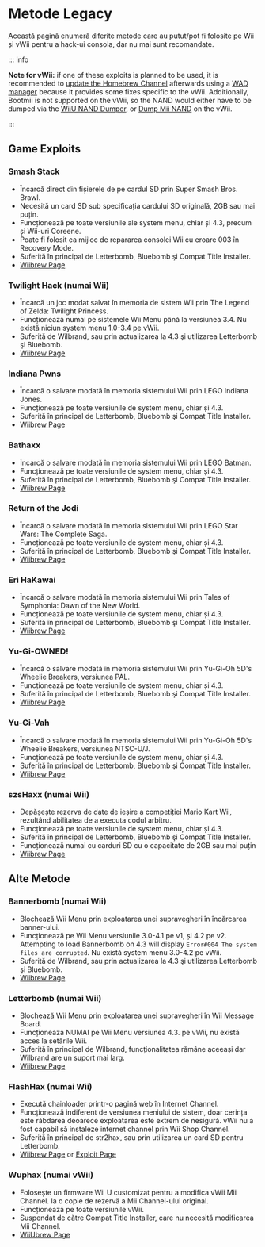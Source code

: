 # Metode Legacy

Această pagină enumeră diferite metode care au putut/pot fi folosite pe Wii și vWii pentru a hack-ui consola, dar nu mai sunt  recomandate.

::: info

**Note for vWii:** if one of these exploits is planned to be used, it is recommended to [update the Homebrew Channel](https://github.com/FIX94/hbc/releases/tag/1.1.4-1) afterwards using a [WAD manager](yawmme) because it provides some fixes specific to the vWii.  Additionally, Bootmii is not supported on the vWii, so the NAND would either have to be dumped via the [WiiU NAND Dumper](wiiu-nand-dumper), or [Dump Mii NAND](https://oscwii.org/library/app/DmpMiNND) on the vWii.

:::

## Game Exploits

### Smash Stack

- Încarcă direct din fișierele de pe cardul SD prin Super Smash Bros. Brawl.
- Necesită un card SD sub specificația cardului SD originală, 2GB sau mai puțin.
- Funcționează pe toate versiunile ale system menu, chiar și 4.3, precum și Wii-uri Coreene.
- Poate fi folosit ca mijloc de repararea consolei Wii cu eroare 003 în Recovery Mode.
- Suferită în principal de Letterbomb, Bluebomb şi Compat Title Installer.
- [Wiibrew Page](https://wiibrew.org/wiki/Smash_Stack)

### Twilight Hack (numai Wii)

- Încarcă un joc modat salvat în memoria de sistem Wii prin The Legend of Zelda: Twilight Princess.
- Funcționează numai pe sistemele Wii Menu până la versiunea 3.4. Nu există niciun system menu 1.0-3.4 pe vWii.
- Suferită de Wilbrand, sau prin actualizarea la 4.3 şi utilizarea Letterbomb şi Bluebomb.
- [Wiibrew Page](https://wiibrew.org/wiki/Twilight_Hack)

### Indiana Pwns

- Încarcă o salvare modată în memoria sistemului Wii prin LEGO Indiana Jones.
- Funcționează pe toate versiunile de system menu, chiar și 4.3.
- Suferită în principal de Letterbomb, Bluebomb şi Compat Title Installer.
- [Wiibrew Page](https://wiibrew.org/wiki/Indiana_Pwns)

### Bathaxx

- Încarcă o salvare modată în memoria sistemului Wii prin LEGO Batman.
- Funcționează pe toate versiunile de system menu, chiar și 4.3.
- Suferită în principal de Letterbomb, Bluebomb şi Compat Title Installer.
- [Wiibrew Page](https://wiibrew.org/wiki/Bathaxx)

### Return of the Jodi

- Încarcă o salvare modată în memoria sistemului Wii prin LEGO Star Wars: The Complete Saga.
- Funcționează pe toate versiunile de system menu, chiar și 4.3.
- Suferită în principal de Letterbomb, Bluebomb şi Compat Title Installer.
- [Wiibrew Page](https://wiibrew.org/wiki/Return_of_the_Jodi)

### Eri HaKawai

- Încarcă o salvare modată în memoria sistemului Wii prin Tales of Symphonia: Dawn of the New World.
- Funcționează pe toate versiunile de system menu, chiar și 4.3.
- Suferită în principal de Letterbomb, Bluebomb şi Compat Title Installer.
- [Wiibrew Page](https://wiibrew.org/wiki/Eri_HaKawai)

### Yu-Gi-OWNED!

- Încarcă o salvare modată în memoria sistemului Wii prin Yu-Gi-Oh 5D's Wheelie Breakers, versiunea PAL.
- Funcționează pe toate versiunile de system menu, chiar și 4.3.
- Suferită în principal de Letterbomb, Bluebomb şi Compat Title Installer.
- [Wiibrew Page](https://wiibrew.org/wiki/Yu-Gi-OWNED!)

### Yu-Gi-Vah

- Încarcă o salvare modată în memoria sistemului Wii prin Yu-Gi-Oh 5D's Wheelie Breakers, versiunea NTSC-U/J.
- Funcționează pe toate versiunile de system menu, chiar și 4.3.
- Suferită în principal de Letterbomb, Bluebomb şi Compat Title Installer.
- [Wiibrew Page](https://wiibrew.org/wiki/Yu-Gi-Vah)

### szsHaxx (numai Wii)

- Depășește rezerva de date de ieșire a competiției Mario Kart Wii, rezultând abilitatea de a executa codul arbitru.
- Funcționează pe toate versiunile de system menu, chiar și 4.3.
- Suferită în principal de Letterbomb, Bluebomb şi Compat Title Installer.
- Funcționează numai cu carduri SD cu o capacitate de 2GB sau mai puțin
- [Wiibrew Page](https://wiibrew.org/wiki/SzsHaxx)

## Alte Metode

### Bannerbomb (numai Wii)

- Blochează Wii Menu prin exploatarea unei supravegheri în încărcarea banner-ului.
- Funcționează pe Wii Menu versiunile 3.0-4.1 pe v1, și 4.2 pe v2. Attempting to load Bannerbomb on 4.3 will display `Error#004 The system files are corrupted`. Nu există system menu 3.0-4.2 pe vWii.
- Suferită de Wilbrand, sau prin actualizarea la 4.3 şi utilizarea Letterbomb şi Bluebomb.
- [Wiibrew Page](https://wiibrew.org/wiki/Bannerbomb)

### Letterbomb (numai Wii)

- Blochează Wii Menu prin exploatarea unei supravegheri în Wii Message Board.
- Funcționeaza NUMAI pe Wii Menu versiunea 4.3. pe vWii, nu există acces la setările Wii.
- Suferită în principal de Wilbrand, funcționalitatea rămâne aceeași dar Wilbrand are un suport mai larg.
- [Wiibrew Page](https://wiibrew.org/wiki/LetterBomb)

### FlashHax (numai Wii)

- Execută chainloader printr-o pagină web în Internet Channel.
- Funcționează indiferent de versiunea meniului de sistem, doar cerința este răbdarea deoarece exploatarea este extrem de nesigură. vWii nu a fost capabil să instaleze internet channel prin Wii Shop Channel.
- Suferită în principal de str2hax, sau prin utilizarea un card SD pentru Letterbomb.
- [Wiibrew Page](https://wiibrew.org/wiki/FlashHax) or [Exploit Page](flashhax)

### Wuphax (numai vWii)

- Folosește un firmware Wii U customizat pentru a modifica vWii Mii Channel. Ia o copie de rezervă a Mii Channel-ului original.
- Funcționează pe toate versiunile vWii.
- Suspendat de către Compat Title Installer, care nu necesită modificarea Mii Channel.
- [WiiUbrew Page](https://wiiubrew.org/wiki/Wuphax)

